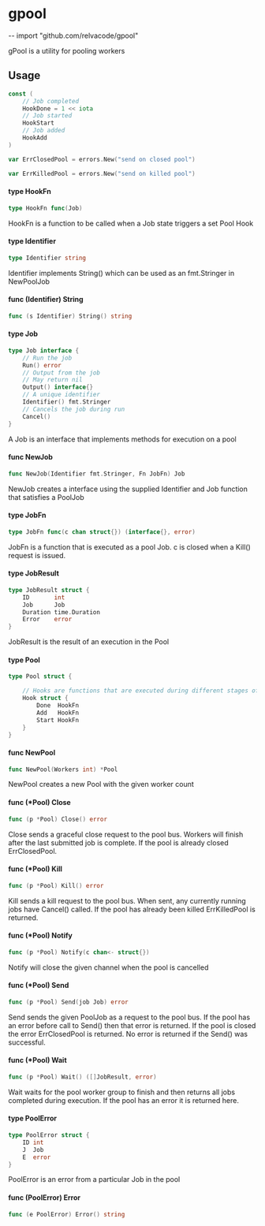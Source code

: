 # gpool
--
    import "github.com/relvacode/gpool"

gPool is a utility for pooling workers

## Usage

```go
const (
	// Job completed
	HookDone = 1 << iota
	// Job started
	HookStart
	// Job added
	HookAdd
)
```

```go
var ErrClosedPool = errors.New("send on closed pool")
```

```go
var ErrKilledPool = errors.New("send on killed pool")
```

#### type HookFn

```go
type HookFn func(Job)
```

HookFn is a function to be called when a Job state triggers a set Pool Hook

#### type Identifier

```go
type Identifier string
```

Identifier implements String() which can be used as an fmt.Stringer in
NewPoolJob

#### func (Identifier) String

```go
func (s Identifier) String() string
```

#### type Job

```go
type Job interface {
	// Run the job
	Run() error
	// Output from the job
	// May return nil
	Output() interface{}
	// A unique identifier
	Identifier() fmt.Stringer
	// Cancels the job during run
	Cancel()
}
```

A Job is an interface that implements methods for execution on a pool

#### func  NewJob

```go
func NewJob(Identifier fmt.Stringer, Fn JobFn) Job
```
NewJob creates a interface using the supplied Identifier and Job function that
satisfies a PoolJob

#### type JobFn

```go
type JobFn func(c chan struct{}) (interface{}, error)
```

JobFn is a function that is executed as a pool Job. c is closed when a Kill()
request is issued.

#### type JobResult

```go
type JobResult struct {
	ID       int
	Job      Job
	Duration time.Duration
	Error    error
}
```

JobResult is the result of an execution in the Pool

#### type Pool

```go
type Pool struct {

	// Hooks are functions that are executed during different stages of a Job
	Hook struct {
		Done  HookFn
		Add   HookFn
		Start HookFn
	}
}
```


#### func  NewPool

```go
func NewPool(Workers int) *Pool
```
NewPool creates a new Pool with the given worker count

#### func (*Pool) Close

```go
func (p *Pool) Close() error
```
Close sends a graceful close request to the pool bus. Workers will finish after
the last submitted job is complete. If the pool is already closed ErrClosedPool.

#### func (*Pool) Kill

```go
func (p *Pool) Kill() error
```
Kill sends a kill request to the pool bus. When sent, any currently running jobs
have Cancel() called. If the pool has already been killed ErrKilledPool is
returned.

#### func (*Pool) Notify

```go
func (p *Pool) Notify(c chan<- struct{})
```
Notify will close the given channel when the pool is cancelled

#### func (*Pool) Send

```go
func (p *Pool) Send(job Job) error
```
Send sends the given PoolJob as a request to the pool bus. If the pool has an
error before call to Send() then that error is returned. If the pool is closed
the error ErrClosedPool is returned. No error is returned if the Send() was
successful.

#### func (*Pool) Wait

```go
func (p *Pool) Wait() ([]JobResult, error)
```
Wait waits for the pool worker group to finish and then returns all jobs
completed during execution. If the pool has an error it is returned here.

#### type PoolError

```go
type PoolError struct {
	ID int
	J  Job
	E  error
}
```

PoolError is an error from a particular Job in the pool

#### func (PoolError) Error

```go
func (e PoolError) Error() string
```
